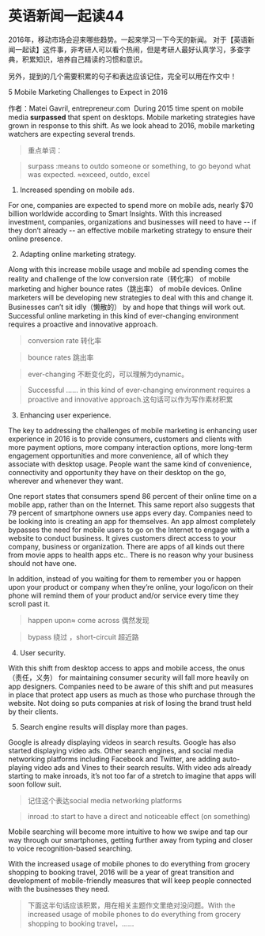 # 英语新闻一起读44

2016年，移动市场会迎来哪些趋势。一起来学习一下今天的新闻。
对于【英语新闻一起读】这件事，非考研人可以看个热闹，但是考研人最好认真学习，多查字典，积累知识，培养自己精读的习惯和意识。

另外，提到的几个需要积累的句子和表达应该记住，完全可以用在作文中！

5 Mobile Marketing Challenges to Expect in 2016

作者：Matei Gavril, entrepreneur.com
‌
During 2015 time spent on mobile media **surpassed** that spent on desktops. Mobile marketing strategies have grown in response to this shift. As we look ahead to 2016, mobile marketing watchers are expecting several trends.

> 重点单词：

> surpass :means to outdo someone or something, to go beyond what was expected.  ≈exceed, outdo, excel

1. Increased spending on mobile ads.

For one, companies are expected to spend more on mobile ads, nearly $70 billion worldwide according to Smart Insights. With this increased investment, companies, organizations and businesses will need to have -- if they don’t already -- an effective mobile marketing strategy to ensure their online presence.

2. Adapting online marketing strategy.

Along with this increase mobile usage and mobile ad spending comes the reality and challenge of the low conversion rate（转化率） of mobile marketing and higher bounce rates（跳出率） of mobile devices. Online marketers will be developing new strategies to deal with this and change it. Businesses can’t sit idly（懒散的） by and hope that things will work out. Successful online marketing in this kind of ever-changing environment requires a proactive and innovative approach.

> conversion rate 转化率

> bounce rates 跳出率

> ever-changing 不断变化的，可以理解为dynamic。

> Successful …… in this kind of ever-changing environment requires a proactive and innovative approach.这句话可以作为写作素材积累

3. Enhancing user experience.

The key to addressing the challenges of mobile marketing is enhancing user experience in 2016 is to provide consumers, customers and clients with more payment options, more company interaction options, more long-term engagement opportunities and more convenience, all of which they associate with desktop usage. People want the same kind of convenience, connectivity and opportunity they have on their desktop on the go, wherever and whenever they want.

One report states that consumers spend 86 percent of their online time on a mobile app, rather than on the Internet. This same report also suggests that 79 percent of smartphone owners use apps every day. Companies need to be looking into is creating an app for themselves. An app almost completely bypasses the need for mobile users to go on the Internet to engage with a website to conduct business. It gives customers direct access to your company, business or organization. There are apps of all kinds out there from movie apps to health apps etc.. There is no reason why your business should not have one.

In addition, instead of you waiting for them to remember you or happen upon your product or company when they’re online, your logo/icon on their phone will remind them of your product and/or service every time they scroll past it.

> happen upon≈ come across 偶然发现

> bypass 绕过 ，short-circuit 超近路

4. User security.

With this shift from desktop access to apps and mobile access, the onus（责任，义务） for maintaining consumer security will fall more heavily on app designers. Companies need to be aware of this shift and put measures in place that protect app users as much as those who purchase through the website. Not doing so puts companies at risk of losing the brand trust held by their clients.

5. Search engine results will display more than pages.

Google is already displaying videos in search results. Google has also started displaying video ads. Other search engines, and social media networking platforms including Facebook and Twitter, are adding auto-playing video ads and Vines to their search results. With video ads already starting to make inroads, it’s not too far of a stretch to imagine that apps will soon follow suit.

> 记住这个表达social media networking platforms

> inroad :to start to have a direct and noticeable effect (on something) 

Mobile searching will become more intuitive to how we swipe and tap our way through our smartphones, getting further away from typing and closer to voice recognition-based searching.

With the increased usage of mobile phones to do everything from grocery shopping to booking travel, 2016 will be a year of great transition and development of mobile-friendly measures that will keep people connected with the businesses they need.

> 下面这半句话应该积累，用在相关主题作文里绝对没问题。With the increased usage of mobile phones to do everything from grocery shopping to booking travel，……